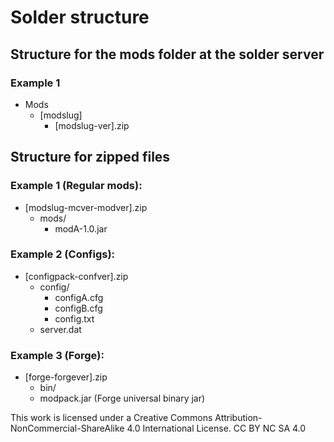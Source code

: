 # Solder structure

## Structure for the mods folder at the solder server
### Example 1

+ Mods
  + [modslug]
    + [modslug-ver].zip

## Structure for zipped files

### Example 1 (Regular mods):

+ [modslug-mcver-modver].zip
  + mods/ 
    + modA-1.0.jar

### Example 2 (Configs):

+ [configpack-confver].zip 
  + config/ 
    + configA.cfg 
    + configB.cfg 
    + config.txt 
  + server.dat

### Example 3 (Forge):

+ [forge-forgever].zip 
  + bin/ 
  + modpack.jar (Forge universal binary jar)


This work is licensed under a Creative Commons Attribution-NonCommercial-ShareAlike 4.0 International License. 
CC BY NC SA 4.0
